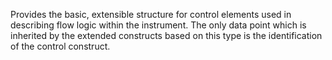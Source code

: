 Provides the basic, extensible structure for control elements used in describing flow logic within the instrument. The only data point which is inherited by the extended constructs based on this type is the identification of the control construct.
